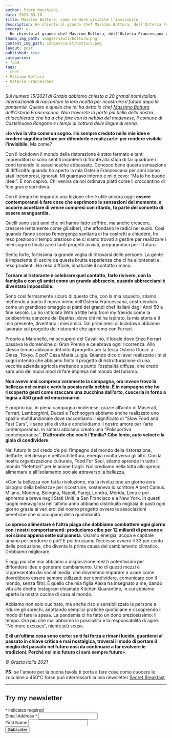 ```yaml
---
author: Piero Macchioni
date: 2021-03-18
title: Massimo Bottura: come rendere visibile l'invisibile
description: Ho chiesto al grande chef Massimo Bottura, dell'Osteria Francescana di Modena, come potremo rinascere dopo la pandemia. Questo è ciò che mi ha detto.
excerpt: >-
  Ho chiesto al grande chef Massimo Bottura, dell'Osteria Francescana di Modena, come potremo rinascere dopo la pandemia. Questo è ciò che mi ha detto.
thumb_img_path: images/vault/bottura.png
content_img_path: images/vault/bottura.png
layout: post
published: true
categories:
- food
tags:
- chef
- Massimo Bottura
- Osteria Francescana
---
```


*Sul numero 15/2021 di Grazia abbiamo chiesto a 20 grandi nomi italiani internazionali di raccontare la loro ricetta per ricostruire il futuro dopo la pandemia. 
Questo è quello che mi ha detto lo chef [Massimo Bottura](https://osteriafrancescana.it) dell'Osteria Francescana. Non troverete la parte più bella della nostra chiacchierata che ha a che fare con la nebbia del modenese, il comune di Castelnuovo Rangone e i tempi di cottura delle lingue di renna.*


«**Io vivo la vita come un sogno. Ho sempre creduto nelle mie idee e credere significa lottare per difenderle e realizzarle: per rendere visibile l’invisibile**. Ma come? 

Con il lockdown il mondo della ristorazione è stato fermato e tanti imprenditori si sono sentiti impotenti di fronte alla sfida di far quadrare i conti tenendo le saracinesche abbassate. Conosco bene questa sensazione di difficoltà: quando ho aperto la mia Osteria Francescana per anni siamo stati incompresi, ignorati. Mi guardavo intorno e mi dicevo: “Ma io ho buone idee!”. E non capivo. Chi veniva da noi ordinava piatti come il croccantino di foie gras e sorrideva.

Con il tempo ho imparato una lezione che è utile ancora oggi: **essere contemporanei è fare cose che esprimono le sensazioni del momento, e occorre accettare di venire compresi con ritardo, fa parte del concetto di essere avanguardia.** 

Quelli sono stati anni che mi hanno fatto soffrire, ma anche crescere, crescere lentamente come gli alberi, che affondano le radici nel suolo. Così quando l’anno scorso l’emergenza sanitaria ci ha costretti a chiudere, ho reso prezioso il tempo prezioso che ci siamo trovati a gestire per realizzare i miei sogni e finalizzare i tanti progetti avviati, preparandoci per il futuro.

Sento forte, fortissima la grande voglia di ritrovarsi delle persone. La gente è impaziente di uscire da questa brutta esperienza che ci ha allontanati e reso prudenti. Ha reso difficile, innaturale il contatto umano. 

**Tornare al ristorante è celebrare quel contatto, farlo rivivere, con la famiglia o con gli amici come un grande abbraccio, quando abbracciarsi è diventato impossibile.** 

Sono così fermamente sicuro di questo che, con la mia squadra, stiamo mettendo a punto il nuovo menù dell’Osteria Francescana, costruendolo come un grandioso omaggio ai piatti dei grandi chef italiani dagli Anni 50 a fine secolo. Lo ho intitolato With a little help from my friends come la celeberrima canzone dei Beatles, dove chi mi ha ispirato, la mia storia e il mio presente, diventano i miei amici. Dai primi mesi di lockdown abbiamo lavorato sul progetto del ristorante che apriremo con Ferrari. 

Proprio a Maranello, mi occuperò del Cavallino, il locale dove Enzo Ferrari passava le domeniche di Gran Premio e celebrava ogni ricorrenza. Allo stesso tempo abbiamo definito il progetto per la terza Osteria Gucci: a Ginza, Tokyo. E poi? Casa Maria Luigia. Quando dico di aver realizzato i miei sogni intendo che abbiamo finito il progetto di ristrutturazione di una vecchia azienda agricola mettendo a punto l’ospitalità diffusa, che credo sarà uno dei nuovi modi di fare impresa nel mondo del turismo. 

**Non avevo mai compreso veramente la campagna, ora invece trovo la bellezza nei campi e vedo la poesia nella nebbia. È in campagna che ho riscoperto gesti come staccare una zucchina dall’orto, cuocerla in forno a legna a 450 gradi ed emozionarmi**. 

E proprio qui, in piena campagna modenese, grazie all’aiuto di Maserati, Ferrari, Lamborghini, Ducati e Technogym abbiamo anche realizzato uno spazio multifunzionale dove raccontiamo il significato di “Slow Food and Fast Cars”, il sano stile di vita e condividiamo il nostro amore per l’arte contemporanea. In sintesi abbiamo creato una “Polisportiva contemporanea”. **D’altronde che cos’è l’Emilia? Cibo lento, auto veloci e la gioia di condividere**.

Nel futuro in cui credo c’è poi l’impegno del mondo della ristorazione, dell’arte, del design e dell’architettura, energia rivolta verso gli altri. Con la nostra organizzazione culturale, Food For Soul, stiamo aprendo in tutto il mondo “Refettori” per le anime fragili. Noi crediamo nella lotta allo spreco alimentare e all’isolamento sociale attraverso la bellezza. 

«Con la bellezza non fai la rivoluzione, ma la rivoluzione un giorno avrà bisogno della bellezza» per ricostruire, sosteneva lo scrittore Albert Camus. Milano, Modena, Bologna, Napoli, Parigi, Londra, Mérida, Lima e poi apriremo a breve negli Stati Uniti, a San Francisco e a New York. In questi luoghi meravigliosi nell’ultimo anno abbiamo distribuito migliaia di pasti ogni giorno grazie ai veri eroi del nostro progetto ovvero le associazioni benefiche che si occupano della quotidianità.

**Lo spreco alimentare è l’altra piaga che dobbiamo combattere ogni giorno con i nostri comportamenti: produciamo cibo per 12 miliardi di persone e noi siamo appena sette sul pianeta**. Usiamo energia, acqua e capitale umano per produrre e poi? E poi bruciamo l’eccesso ovvero il 33 per cento della produzione, che diventa la prima causa del cambiamento climatico. Dobbiamo migliorare. 

E oggi più che mai abbiamo a disposizione mezzi potentissimi per diffondere idee e generare cambiamento. Uno di questi mezzi è rappresentato dai social media, che dovremmo imparare a usare come dovrebbero essere sempre utilizzati: per condividere, comunicare con il mondo, senza filtri. È quello che mia figlia Alexa ha insegnato a me, dando vita alle dirette Instagram chiamate Kitchen Quarantine, in cui abbiamo aperto la nostra cucina di casa al mondo. 

Abbiamo non solo cucinato, ma anche riso e sensibilizzato le persone a ridurre gli sprechi, adottando semplici pratiche quotidiane e riscoprendo il modo di fare la spesa. La pandemia ci ha fatto un dono preziosissimo: il tempo. Ora più che mai abbiamo la possibilità e la responsabilità di agire. “No more excuses”, niente più scuse. 

**E di un’ultima cosa sono certo: se ti fai forza e rimani lucido, guarderai al passato in chiave critica e mai nostalgica, troverai il modo di portare il meglio del passato nel futuro così da continuare a far evolvere le tradizioni. Perché nel mio futuro ci sarà sempre futuro**». 

*© Grazia Italia 2021*


**PS:** se l'amore per la buona tavola ti porta a fare cose come cuocere le zucchine a 450°C forse può interressarti la mia newsletter [Secret Breakfast](https://secretbreakfast.club).




---

<!-- Begin Mailchimp Signup Form -->
<link href="//cdn-images.mailchimp.com/embedcode/classic-10_7.css" rel="stylesheet" type="text/css">
<style type="text/css">
  #mc_embed_signup{background:#fff; clear:left; font:14px Helvetica,Arial,sans-serif; }
  /* Add your own Mailchimp form style overrides in your site stylesheet or in this style block.
     We recommend moving this block and the preceding CSS link to the HEAD of your HTML file. */
</style>
<div id="mc_embed_signup">
<form action="https://club.us1.list-manage.com/subscribe/post?u=f3a2dbee491ca226a10089937&amp;id=2a9d02f1f7" method="post" id="mc-embedded-subscribe-form" name="mc-embedded-subscribe-form" class="validate" target="_blank" novalidate>
    <div id="mc_embed_signup_scroll">
  <h2>Try my newsletter</h2>
<div class="indicates-required"><span class="asterisk">*</span> indicates required</div>
<div class="mc-field-group">
  <label for="mce-EMAIL">Email Address  <span class="asterisk">*</span>
</label>
  <input type="email" value="" name="EMAIL" class="required email" id="mce-EMAIL">
</div>
<div class="mc-field-group">
  <label for="mce-FNAME">First Name </label>
  <input type="text" value="" name="FNAME" class="" id="mce-FNAME">
</div>
  <div id="mce-responses" class="clear">
    <div class="response" id="mce-error-response" style="display:none"></div>
    <div class="response" id="mce-success-response" style="display:none"></div>
  </div>    <!-- real people should not fill this in and expect good things - do not remove this or risk form bot signups-->
    <div style="position: absolute; left: -5000px;" aria-hidden="true"><input type="text" name="b_f3a2dbee491ca226a10089937_2a9d02f1f7" tabindex="-1" value=""></div>
    <div class="clear"><input type="submit" value="Subscribe" name="subscribe" id="mc-embedded-subscribe" class="button"></div>
    </div>
</form>
</div>
<script type='text/javascript' src='//s3.amazonaws.com/downloads.mailchimp.com/js/mc-validate.js'></script><script type='text/javascript'>(function($) {window.fnames = new Array(); window.ftypes = new Array();fnames[0]='EMAIL';ftypes[0]='email';fnames[1]='FNAME';ftypes[1]='text';fnames[2]='LNAME';ftypes[2]='text';fnames[3]='ADDRESS';ftypes[3]='address';fnames[4]='PHONE';ftypes[4]='phone';fnames[5]='BIRTHDAY';ftypes[5]='birthday';}(jQuery));var $mcj = jQuery.noConflict(true);</script>
<!--End mc_embed_signup-->